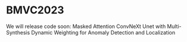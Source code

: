# BMVC2023
We will release code soon: Masked Attention ConvNeXt Unet with Multi-Synthesis Dynamic Weighting for Anomaly Detection and Localization
